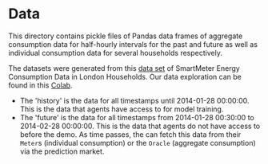 # Data
This directory contains pickle files of Pandas data frames of
aggregate consumption data for half-hourly intervals for the past and future as well as individual consumption
data for several households respectively.

The datasets were generated from this [data set](https://data.london.gov.uk/dataset/smartmeter-energy-use-data-in-london-households) of SmartMeter Energy Consumption Data in London Households.
Our data exploration can be found in this [Colab](https://colab.research.google.com/drive/1VftNl_ChK36BcLuAtPblGFPqBT_nGEqQ).

*  The 'history' is the data for all timestamps until 2014-01-28 00:00:00.
This is the data that agents have access to for model training.
*  The 'future' is the data for all timestamps from 2014-01-28 00:30:00 to 2014-02-28 00:00:00.
This is the data that agents do not have access to before the demo. As time passes, the can fetch this data
from their `Meter`s (individual consumption) or the `Oracle` (aggregate consumption) via the prediction market.
